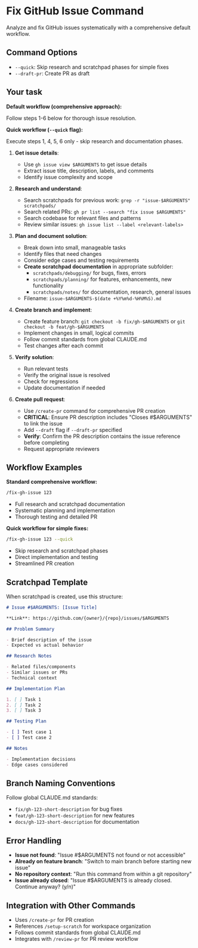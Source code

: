 # Fix GitHub Issue Command

Analyze and fix GitHub issues systematically with a comprehensive default workflow.

## Command Options

- `--quick`: Skip research and scratchpad phases for simple fixes
- `--draft-pr`: Create PR as draft

## Your task

**Default workflow (comprehensive approach):**

Follow steps 1-6 below for thorough issue resolution.

**Quick workflow (`--quick` flag):**

Execute steps 1, 4, 5, 6 only - skip research and documentation phases.

1. **Get issue details**:
   - Use `gh issue view $ARGUMENTS` to get issue details
   - Extract issue title, description, labels, and comments
   - Identify issue complexity and scope

2. **Research and understand**:
   - Search scratchpads for previous work: `grep -r "issue-$ARGUMENTS" scratchpads/`
   - Search related PRs: `gh pr list --search "fix issue $ARGUMENTS"`
   - Search codebase for relevant files and patterns
   - Review similar issues: `gh issue list --label <relevant-labels>`

3. **Plan and document solution**:
   - Break down into small, manageable tasks
   - Identify files that need changes
   - Consider edge cases and testing requirements
   - **Create scratchpad documentation** in appropriate subfolder:
     - `scratchpads/debugging/` for bugs, fixes, errors
     - `scratchpads/planning/` for features, enhancements, new functionality
     - `scratchpads/notes/` for documentation, research, general issues
   - Filename: `issue-$ARGUMENTS-$(date +%Y%m%d-%H%M%S).md`

4. **Create branch and implement**:
   - Create feature branch: `git checkout -b fix/gh-$ARGUMENTS` or `git checkout -b feat/gh-$ARGUMENTS`
   - Implement changes in small, logical commits
   - Follow commit standards from global CLAUDE.md
   - Test changes after each commit

5. **Verify solution**:
   - Run relevant tests
   - Verify the original issue is resolved
   - Check for regressions
   - Update documentation if needed

6. **Create pull request**:
   - Use `/create-pr` command for comprehensive PR creation
   - **CRITICAL**: Ensure PR description includes "Closes #$ARGUMENTS" to link the issue
   - Add `--draft` flag if `--draft-pr` specified
   - **Verify**: Confirm the PR description contains the issue reference before completing
   - Request appropriate reviewers

## Workflow Examples

**Standard comprehensive workflow:**

```bash
/fix-gh-issue 123
```

- Full research and scratchpad documentation
- Systematic planning and implementation
- Thorough testing and detailed PR

**Quick workflow for simple fixes:**

```bash
/fix-gh-issue 123 --quick
```

- Skip research and scratchpad phases
- Direct implementation and testing
- Streamlined PR creation

## Scratchpad Template

When scratchpad is created, use this structure:

```markdown
# Issue #$ARGUMENTS: [Issue Title]

**Link**: https://github.com/{owner}/{repo}/issues/$ARGUMENTS

## Problem Summary

- Brief description of the issue
- Expected vs actual behavior

## Research Notes

- Related files/components
- Similar issues or PRs
- Technical context

## Implementation Plan

1. [ ] Task 1
2. [ ] Task 2
3. [ ] Task 3

## Testing Plan

- [ ] Test case 1
- [ ] Test case 2

## Notes

- Implementation decisions
- Edge cases considered
```

## Branch Naming Conventions

Follow global CLAUDE.md standards:

- `fix/gh-123-short-description` for bug fixes
- `feat/gh-123-short-description` for new features
- `docs/gh-123-short-description` for documentation

## Error Handling

- **Issue not found**: "Issue #$ARGUMENTS not found or not accessible"
- **Already on feature branch**: "Switch to main branch before starting new issue"
- **No repository context**: "Run this command from within a git repository"
- **Issue already closed**: "Issue #$ARGUMENTS is already closed. Continue anyway? (y/n)"

## Integration with Other Commands

- Uses `/create-pr` for PR creation
- References `/setup-scratch` for workspace organization
- Follows commit standards from global CLAUDE.md
- Integrates with `/review-pr` for PR review workflow
